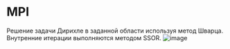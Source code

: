 # MPI
Решение задачи Дирихле в заданной области используя метод Шварца. Внутренние итерации выполняются методом SSOR. 
![image](https://user-images.githubusercontent.com/56479283/196303452-a0c645d3-e14a-47ab-9faf-290fcfc149c7.png)

